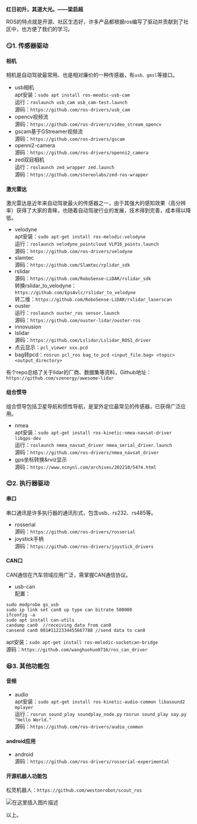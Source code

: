**红日初升，其道大光。——梁启超**  

ROS的特点就是开源、社区生态好，许多产品都根据ros编写了驱动并贡献到了社区中，也方便了我们的学习。 

### 😏1. 传感器驱动

#### 相机

相机是自动驾驶最常用、也是相对廉价的一种传感器，有`usb、gmsl`等接口。

* usb相机  
 apt安装：`sudo apt install ros-meodic-usb-cam`  
 运行：`roslaunch usb_cam usb_cam-test.launch`  
 源码：`https://github.com/ros-drivers/usb_cam`
* opencv视频流  
 源码：`https://github.com/ros-drivers/video_stream_opencv`
* gscam基于GStreamer视频流  
 源码：`https://github.com/ros-drivers/gscam`
* openni2-camera  
 源码：`https://github.com/ros-drivers/openni2_camera`
* zed双目相机  
 运行：`roslaunch zed_wrapper zed.launch`  
 源码：`https://github.com/stereolabs/zed-ros-wrapper`


#### 激光雷达


激光雷达是近年来自动驾驶最火的传感器之一，由于其强大的感知效果（高分辨率）获得了大家的青睐，也随着自动驾驶行业的发展，技术得到完善，成本得以降低。


* velodyne  
 apt安装：`sudo apt-get install ros-melodic-velodyne`  
 运行：`roslaunch velodyne_pointcloud VLP16_points.launch`  
 源码：`https://github.com/ros-drivers/velodyne`
* slamtec  
 源码：`https://github.com/Slamtec/rplidar_sdk`
* rslidar  
 源码：`https://github.com/RoboSense-LiDAR/rslidar_sdk`  
 转换rslidar\_to\_velodyne：`https://github.com/EpsAvlc/rslidar_to_velodyne`  
 转二维：`https://github.com/RoboSense-LiDAR/rslidar_laserscan`
* ouster  
 运行：`roslaunch ouster_ros sensor.launch`  
 源码：`https://github.com/ouster-lidar/ouster-ros`
* innovusion
* lslidar  
 源码：`https://github.com/Lslidar/Lslidar_ROS1_driver`
* 点云显示：`pcl_viewer xxx.pcd`
* bag转pcd：`rosrun pcl_ros bag_to_pcd <input_file.bag> <topic> <output_directory>`


有个repo总结了关于lidar的厂商、数据集等资料，Github地址：`https://github.com/szenergy/awesome-lidar`


#### 组合惯导


组合惯导包括卫星导航和惯性导航，是室外定位最常见的传感器，已获得广泛应用。


* nmea  
 apt安装：`sudo apt-get install ros-kinetic-nmea-navsat-driver libgps-dev`  
 运行：`roslaunch nmea_navsat_driver nmea_serial_driver.launch`  
 源码：`https://github.com/ros-drivers/nmea_navsat_driver`
* gps坐标转换&rviz显示  
 源码：`https://www.ncnynl.com/archives/202210/5474.html`


### 😊2. 执行器驱动


#### 串口


串口通讯是许多执行器的通讯形式，包含usb、rs232、rs485等。


* rosserial  
 源码：`https://github.com/ros-drivers/rosserial`
* joystick手柄  
 源码：`https://github.com/ros-drivers/joystick_drivers`


#### CAN口


CAN通信在汽车领域应用广泛，需掌握CAN通信协议。


* usb-can  
 配置：



```
sudo modprobe gs_usb
sudo ip link set can0 up type can bitrate 500000
ifconfig -a
sudo apt install can-utils
candump can0  //receiving data from can0
cansend can0 001#1122334455667788 //send data to can0

```

apt安装：`sudo apt-get install ros-melodic-socketcan-bridge`  
 源码：`https://github.com/wanghuohuo0716/ros_can_driver`


### 😆3. 其他功能包


#### 音频


* audio  
 apt安装：`sudo apt-get install ros-kinetic-audio-common libasound2 mplayer`  
 运行：`rosrun sound_play soundplay_node.py` `rosrun sound_play say.py "Hello World."`  
 源码：`https://github.com/ros-drivers/audio_common`


#### android应用


* android  
 源码：`https://github.com/ros-drivers/rosserial-experimental`


#### 开源机器人功能包


松灵机器人：`https://github.com/westonrobot/scout_ros`


![在这里插入图片描述](https://img-blog.csdnimg.cn/direct/ba78d1cb395a4c77be86f57b2497d915.png#pic_center)


以上。





